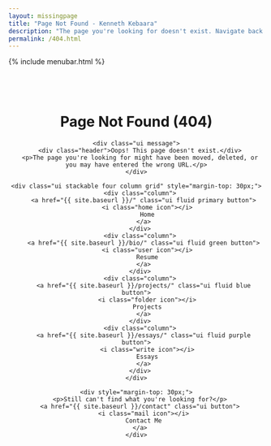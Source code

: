 ```yaml
---
layout: missingpage
title: "Page Not Found - Kenneth Kebaara"
description: "The page you're looking for doesn't exist. Navigate back to Kenneth Kebaara's portfolio, projects, or contact page."
permalink: /404.html
---
```


{% include menubar.html %}

<div class="ui container" style="padding-top: 40px; text-align: center;">
  <div class="ui segment">
    <h1 class="ui header">
      <i class="exclamation triangle icon"></i>
      Page Not Found (404)
    </h1>
    
    <div class="ui message">
      <div class="header">Oops! This page doesn't exist.</div>
      <p>The page you're looking for might have been moved, deleted, or you may have entered the wrong URL.</p>
    </div>
    
    <div class="ui stackable four column grid" style="margin-top: 30px;">
      <div class="column">
        <a href="{{ site.baseurl }}/" class="ui fluid primary button">
          <i class="home icon"></i>
          Home
        </a>
      </div>
      <div class="column">
        <a href="{{ site.baseurl }}/bio/" class="ui fluid green button">
          <i class="user icon"></i>
          Resume
        </a>
      </div>
      <div class="column">
        <a href="{{ site.baseurl }}/projects/" class="ui fluid blue button">
          <i class="folder icon"></i>
          Projects
        </a>
      </div>
      <div class="column">
        <a href="{{ site.baseurl }}/essays/" class="ui fluid purple button">
          <i class="write icon"></i>
          Essays
        </a>
      </div>
    </div>
    
    <div style="margin-top: 30px;">
      <p>Still can't find what you're looking for?</p>
      <a href="{{ site.baseurl }}/contact" class="ui button">
        <i class="mail icon"></i>
        Contact Me
      </a>
    </div>
  </div>
</div>
